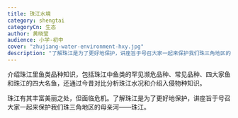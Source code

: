 ```yaml
---
title: 珠江水境
category: shengtai
categoryCn: 生态
author: 黄晓莹
audience: 小学-初中
cover: "zhujiang-water-environment-hxy.jpg"
description: "了解珠江是为了更好地保护，讲座旨于号召大家一起来保护我们珠三角地区的母亲河——珠江"
---
```


介绍珠江里鱼类品种知识，包括珠江中鱼类的罕见濒危品种、常见品种、四大家鱼和珠江的四大名鱼，还通过今昔对比分析珠江水况和介绍入侵物种知识。
<!--more-->
珠江有其丰富美丽之处，但面临危机。了解珠江是为了更好地保护，讲座旨于号召大家一起来保护我们珠三角地区的母亲河——珠江。
